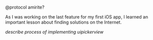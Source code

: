 @protocol amirite?

As I was working on the last feature for my first iOS app, I learned an important lesson about finding solutions on the Internet.

*describe process of implementing uipickerview*